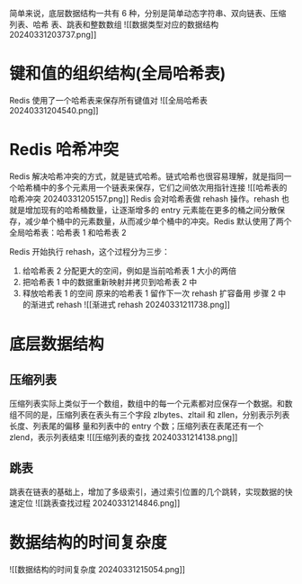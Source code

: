 简单来说，底层数据结构一共有 6 种，分别是简单动态字符串、双向链表、压缩列表、哈希 表、跳表和整数数组
![[数据类型对应的数据结构 20240331203737.png]]
# 键和值的组织结构(全局哈希表)
Redis 使用了一个哈希表来保存所有键值对
![[全局哈希表 20240331204540.png]]
# Redis 哈希冲突
Redis 解决哈希冲突的方式，就是链式哈希。链式哈希也很容易理解，就是指同一个哈希桶中的多个元素用一个链表来保存，它们之间依次用指针连接
![[哈希表的哈希冲突 20240331205157.png]]
Redis 会对哈希表做 rehash 操作。rehash 也就是增加现有的哈希桶数量，让逐渐增多的 entry 元素能在更多的桶之间分散保存，减少单个桶中的元素数量，从而减少单个桶中的冲突。Redis 默认使用了两个全局哈希表：哈希表 1 和哈希表 2

Redis 开始执行 rehash，这个过程分为三步：
1. 给哈希表 2 分配更大的空间，例如是当前哈希表 1 大小的两倍
2. 把哈希表 1 中的数据重新映射并拷贝到哈希表 2 中
3. 释放哈希表 1 的空间
原来的哈希表 1 留作下一次 rehash 扩容备用
步骤 2 中的渐进式 rehash 
![[渐进式 rehash 20240331211738.png]]
# 底层数据结构
## 压缩列表
压缩列表实际上类似于一个数组，数组中的每一个元素都对应保存一个数据。和数组不同的是，压缩列表在表头有三个字段 zlbytes、zltail 和 zllen，分别表示列表长度、列表尾的偏移 量和列表中的 entry 个数；压缩列表在表尾还有一个 zlend，表示列表结束
![[压缩列表的查找 20240331214138.png]]
## 跳表
跳表在链表的基础上，增加了多级索引，通过索引位置的几个跳转，实现数据的快速定位
![[跳表查找过程 20240331214846.png]]
# 数据结构的时间复杂度
![[数据结构的时间复杂度 20240331215054.png]]
